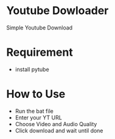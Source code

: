 # Youtube Dowloader

Simple Youtube Download


# Requirement

- install pytube

# How to Use

- Run the bat file
- Enter your YT URL
- Choose Video and Audio Quality
- Click download and wait until done
